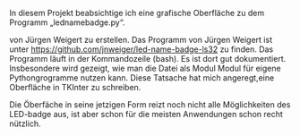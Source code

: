 In diesem Projekt beabsichtige ich eine grafische Oberfläche zu dem Programm „lednamebadge.py“.

von Jürgen Weigert zu erstellen. Das Programm von Jürgen Weigert ist unter https://github.com/jnweiger/led-name-badge-ls32 zu finden. Das Programm läuft in der Kommandozeile (bash). Es ist dort gut dokumentiert. Insbesondere wird gezeigt, wie man die Datei als Modul Modul für eigene Pythongrogramme nutzen kann. 
Diese Tatsache hat mich angeregt,eine Oberfläche in TKInter zu schreiben.

 Die Öberfäche in seine jetzigen Form reizt noch nicht alle Möglichkeiten des LED-badge aus, ist aber schon für die meisten Anwendungen schon recht nützlich. 
